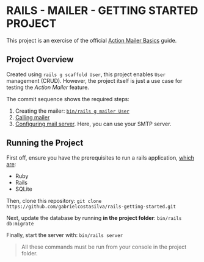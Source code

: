 # RAILS - MAILER - GETTING STARTED PROJECT
This project is an exercise of the official [Action Mailer Basics](https://guides.rubyonrails.org/action_mailer_basics.html) guide.

## Project Overview
Created using `rails g scaffold User`, this project enables `User` management (CRUD). However, the project itself is just a use case for testing the _Action Mailer_ feature.

The commit sequence shows the required steps:
1. Creating the mailer: [`bin/rails g mailer User`](https://github.com/gabrielcostasilva/rails-mailer-getting-started/commit/e09cdc9296ec6e275705e7fc37ae0bb04be50ad2)
2. [Calling mailer](https://github.com/gabrielcostasilva/rails-mailer-getting-started/commit/96ea683054c7449c3a6e20012001e17048ff0162)
3. [Configuring mail server](https://github.com/gabrielcostasilva/rails-mailer-getting-started/commit/a38c4cf859196837e2fd034bd742754df5db8600). Here, you can use your SMTP server. 

## Running the Project
First off, ensure you have the prerequisites to run a rails application, [which are](https://guides.rubyonrails.org/getting_started.html#creating-a-new-rails-project-installing-rails):
- Ruby
- Rails
- SQLite

Then, clone this repository: `git clone https://github.com/gabrielcostasilva/rails-getting-started.git`

Next, update the database by running **in the project folder**: `bin/rails db:migrate`

Finally, start the server with: `bin/rails server`

> All these commands must be run from your console in the project folder.

